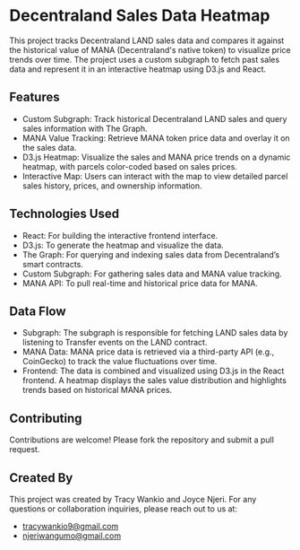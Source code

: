 # Decentraland Sales Data Heatmap
This project tracks Decentraland LAND sales data and compares it against the historical value of MANA (Decentraland's native token) to visualize price trends over time. The project uses a custom subgraph to fetch past sales data and represent it in an interactive heatmap using D3.js and React.

## Features
* Custom Subgraph: Track historical Decentraland LAND sales and query sales information with The Graph.
* MANA Value Tracking: Retrieve MANA token price data and overlay it on the sales data.
* D3.js Heatmap: Visualize the sales and MANA price trends on a dynamic heatmap, with parcels color-coded based on sales prices.
* Interactive Map: Users can interact with the map to view detailed parcel sales history, prices, and ownership information.

## Technologies Used
* React: For building the interactive frontend interface.
* D3.js: To generate the heatmap and visualize the data.
* The Graph: For querying and indexing sales data from Decentraland’s smart contracts.
* Custom Subgraph: For gathering sales data and MANA value tracking.
* MANA API: To pull real-time and historical price data for MANA.

## Data Flow
* Subgraph: The subgraph is responsible for fetching LAND sales data by listening to Transfer events on the LAND contract.
* MANA Data: MANA price data is retrieved via a third-party API (e.g., CoinGecko) to track the value fluctuations over time.
* Frontend: The data is combined and visualized using D3.js in the React frontend. A heatmap displays the sales value distribution and highlights trends based on historical MANA prices.

## Contributing
Contributions are welcome! Please fork the repository and submit a pull request.

## Created By
This project was created by Tracy Wankio and Joyce Njeri.
For any questions or collaboration inquiries, please reach out to us at:

* tracywankio9@gmail.com
* njeriwangumo@gmail.com

